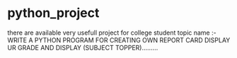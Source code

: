 # python_project
there are available very usefull project for college student
topic name :- WRITE A PYTHON PROGRAM FOR CREATING OWN REPORT CARD DISPLAY UR GRADE AND DISPLAY (SUBJECT TOPPER)………
